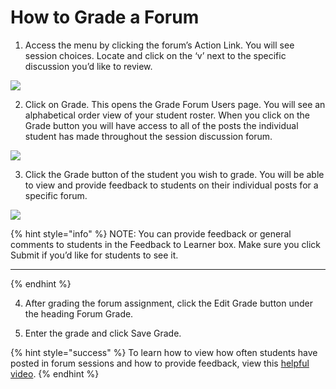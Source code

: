# How to Grade a Forum

1. Access the menu by clicking the forum’s Action Link. You will see session choices. Locate and click on the ‘v’ next to the specific discussion you’d like to review.

![](https://lh4.googleusercontent.com/rmA-WcqRi7JrJi6Xc73Wwvr1U57NVzS_Ue9avyV1PAs7LvAMOfEGWXpTs8gJpuubJKByFScs7-pSa78J3Fbr3UZuhy-VG6qFvb2wTfGnDb6fL_Dkzx_4D92wKhjS75zsNhDR8UUKsxAk52PhoQ)

2. Click on Grade. This opens the Grade Forum Users page. You will see an alphabetical order view of your student roster. When you click on the Grade button you will have access to all of the posts the individual student has made throughout the session discussion forum.

![](https://lh3.googleusercontent.com/1IQK4yU0YbhkeeXpUsKKN1MvPGcZ7h0i0ozPYOSGGwn8uyJsmpYdCXPMHAvPopD0albSVGFulmSWbUQEoNm5WGleaKeE_ZOdxFQDfiPnxd7E9fuuX34GzusGVBMxlpxQ_JHR9xjyC41NtQoKCQ)

3. Click the Grade button of the student you wish to grade. You will be able to view and provide feedback to students on their individual posts for a specific forum. 

![](https://lh4.googleusercontent.com/fyRZQOH6mJXuK-6bYGnLrR4JttnnjcbF9xkNCturnIPcGfW-f-1_dJuUk2Hp02JQrVA9oGnJB1PIIRu3UZi8z28TQna74uq2-vmkgzcDr349yukPSgJllLSnkkVHmtIJet2qENJKvzNFAO8eEg)





{% hint style="info" %}
NOTE: You can provide feedback or general comments to students in the Feedback to Learner box. Make sure you click Submit if you’d like for students to see it.  
****
{% endhint %}

4. After grading the forum assignment, click the Edit Grade button under the heading Forum Grade.

5. Enter the grade and click Save Grade.

{% hint style="success" %}
To learn how to view how often students have posted in forum sessions and how to provide feedback, view this [helpful video](https://drive.google.com/file/d/0B6zg2iO3hP0ET05ob3ZVd19GYk0/view).
{% endhint %}

